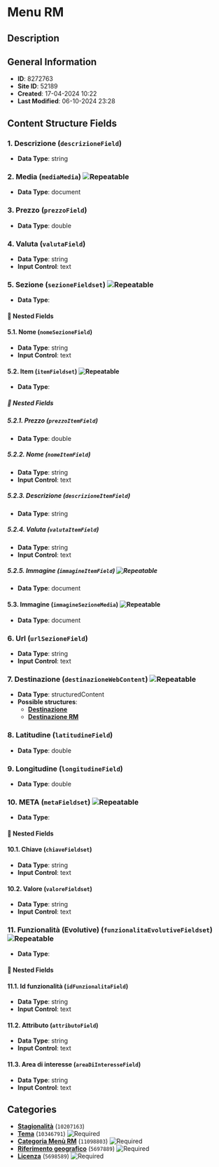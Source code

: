 # Menu RM

## Description

## General Information
- **ID**: 8272763
- **Site ID**: 52189
- **Created**: 17-04-2024 10:22
- **Last Modified**: 06-10-2024 23:28

## Content Structure Fields
### 1. Descrizione (`descrizioneField`) 
- **Data Type**: string

### 2. Media (`mediaMedia`) ![Repeatable](https://img.shields.io/badge/🔄Repeatable-blue.svg)
- **Data Type**: document

### 3. Prezzo (`prezzoField`) 
- **Data Type**: double

### 4. Valuta (`valutaField`) 
- **Data Type**: string
- **Input Control**: text

### 5. Sezione (`sezioneFieldset`) ![Repeatable](https://img.shields.io/badge/🔄Repeatable-blue.svg)
- **Data Type**: 
#### 📁 Nested Fields
#### 5.1. Nome (`nomeSezioneField`) 
- **Data Type**: string
- **Input Control**: text

#### 5.2. Item (`itemFieldset`) ![Repeatable](https://img.shields.io/badge/🔄Repeatable-blue.svg)
- **Data Type**: 
##### 📁 Nested Fields
##### 5.2.1. Prezzo (`prezzoItemField`) 
- **Data Type**: double

##### 5.2.2. Nome (`nomeItemField`) 
- **Data Type**: string
- **Input Control**: text

##### 5.2.3. Descrizione (`descrizioneItemField`) 
- **Data Type**: string

##### 5.2.4.  Valuta (`valutaItemField`) 
- **Data Type**: string
- **Input Control**: text

##### 5.2.5. Immagine (`immagineItemField`) ![Repeatable](https://img.shields.io/badge/🔄Repeatable-blue.svg)
- **Data Type**: document


#### 5.3. Immagine (`immagineSezioneMedia`) ![Repeatable](https://img.shields.io/badge/🔄Repeatable-blue.svg)
- **Data Type**: document


### 6. Url (`urlSezioneField`) 
- **Data Type**: string
- **Input Control**: text

### 7. Destinazione (`destinazioneWebContent`) ![Repeatable](https://img.shields.io/badge/🔄Repeatable-blue.svg)
- **Data Type**: structuredContent
- **Possible structures**:
  - **[Destinazione](../../contentStructure/destinazione/README.md)**
  - **[Destinazione RM](../../contentStructure/destinazione-rm/README.md)**

### 8. Latitudine (`latitudineField`) 
- **Data Type**: double

### 9. Longitudine (`longitudineField`) 
- **Data Type**: double

### 10. META (`metaFieldset`) ![Repeatable](https://img.shields.io/badge/🔄Repeatable-blue.svg)
- **Data Type**: 
#### 📁 Nested Fields
#### 10.1. Chiave (`chiaveFieldset`) 
- **Data Type**: string
- **Input Control**: text

#### 10.2. Valore (`valoreFieldset`) 
- **Data Type**: string
- **Input Control**: text


### 11. Funzionalità (Evolutive) (`funzionalitaEvolutiveFieldset`) ![Repeatable](https://img.shields.io/badge/🔄Repeatable-blue.svg)
- **Data Type**: 
#### 📁 Nested Fields
#### 11.1. Id funzionalità (`idFunzionalitaField`) 
- **Data Type**: string
- **Input Control**: text

#### 11.2. Attributo (`attributoField`) 
- **Data Type**: string
- **Input Control**: text

#### 11.3. Area di interesse (`areaDiInteresseField`) 
- **Data Type**: string
- **Input Control**: text


## Categories
- **[Stagionalità](../../categories/stagionalità.md)** (`10207163`) 
- **[Tema](../../categories/tema.md)** (`10346791`) ![Required](https://img.shields.io/badge/*Required-red.svg)
- **[Categoria Menù RM](../../categories/categoria-menù-rm.md)** (`11098803`) ![Required](https://img.shields.io/badge/*Required-red.svg)
- **[Riferimento geografico](../../categories/riferimento-geografico.md)** (`5697889`) ![Required](https://img.shields.io/badge/*Required-red.svg)
- **[Licenza](../../categories/licenza.md)** (`5698589`) ![Required](https://img.shields.io/badge/*Required-red.svg)
